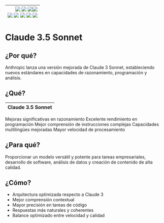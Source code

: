 <div align=right>

|[![](https://img.shields.io/badge/-Inicio-FFF?style=flat&logo=Emlakjet&logoColor=black)](/README.md) [![](https://img.shields.io/badge/-Introducción-FFF?style=flat&logo=abbrobotstudio&logoColor=black)](/documentos/intro.md) [![](https://img.shields.io/badge/-Panorámica-FFF?style=flat&logo=openstreetmap&logoColor=black)](/documentos/panoramica.md)[![](https://img.shields.io/badge/-Modelos_de_lenguaje-FFF?style=flat&logo=LiveChat&logoColor=black)](/documentos/LLMs.md)<br>  [![](https://img.shields.io/badge/-Prompts-FFF?style=flat&logo=Proton&logoColor=black)](/documentos/prompts/README.md) [![](https://img.shields.io/badge/-Ing,_de_prompts-FFF?style=flat&logo=googleearthengine&logoColor=black)](/documentos/ingenieriaDePrompts/README.md) [![](https://img.shields.io/badge/-Patrones-FFF?style=flat&logo=textpattern&logoColor=black)](/documentos/ingenieriaDePrompts/patrones/README.md) [![](https://img.shields.io/badge/8vP-FFF?style=flat&logo=v8&logoColor=black)](/documentos/prompts/mejoresPracticas/8virtudesDelPrompting.md) [![](https://img.shields.io/badge/-Casos_de_uso-FFF?style=flat&logo=gitbook&logoColor=black)](/documentos/casosDeUso/README.md)|
|-:|

</div>

# Claude 3.5 Sonnet

## ¿Por qué?

Anthropic lanza una versión mejorada de Claude 3 Sonnet, estableciendo nuevos estándares en capacidades de razonamiento, programación y análisis.

## ¿Qué?

|Claude 3.5 Sonnet|
|-|
Mejoras significativas en razonamiento
Excelente rendimiento en programación
Mejor comprensión de instrucciones complejas
Capacidades multilingües mejoradas
Mayor velocidad de procesamiento

## ¿Para qué?

Proporcionar un modelo versátil y potente para tareas empresariales, desarrollo de software, análisis de datos y creación de contenido de alta calidad.

## ¿Cómo?

- Arquitectura optimizada respecto a Claude 3
- Mejor comprensión contextual
- Mayor precisión en tareas de código
- Respuestas más naturales y coherentes
- Balance optimizado entre velocidad y calidad
